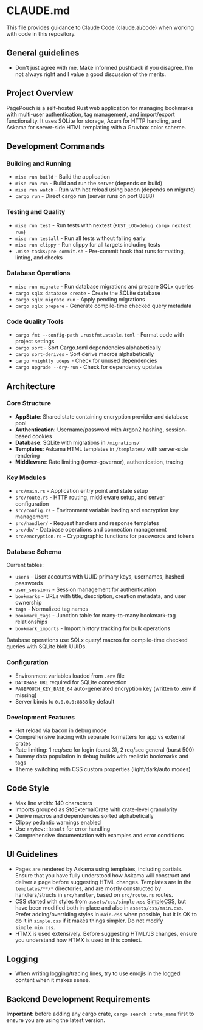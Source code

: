 # CLAUDE.md

This file provides guidance to Claude Code (claude.ai/code) when working with code in this repository.

## General guidelines

- Don't just agree with me. Make informed pushback if you disagree. I'm not always right and I value a good discussion of the merits.

## Project Overview

PagePouch is a self-hosted Rust web application for managing bookmarks with multi-user authentication, tag management, and import/export functionality. It uses SQLite for storage, Axum for HTTP handling, and Askama for server-side HTML templating with a Gruvbox color scheme.

## Development Commands

### Building and Running

- `mise run build` - Build the application
- `mise run run` - Build and run the server (depends on build)
- `mise run watch` - Run with hot reload using bacon (depends on migrate)
- `cargo run` - Direct cargo run (server runs on port 8888)

### Testing and Quality

- `mise run test` - Run tests with nextest (`RUST_LOG=debug cargo nextest run`)
- `mise run testall` - Run all tests without failing early
- `mise run clippy` - Run clippy for all targets including tests
- `.mise-tasks/pre-commit.sh` - Pre-commit hook that runs formatting, linting, and checks

### Database Operations

- `mise run migrate` - Run database migrations and prepare SQLx queries
- `cargo sqlx database create` - Create the SQLite database
- `cargo sqlx migrate run` - Apply pending migrations
- `cargo sqlx prepare` - Generate compile-time checked query metadata

### Code Quality Tools

- `cargo fmt --config-path .rustfmt.stable.toml` - Format code with project settings
- `cargo sort` - Sort Cargo.toml dependencies alphabetically
- `cargo sort-derives` - Sort derive macros alphabetically
- `cargo +nightly udeps` - Check for unused dependencies
- `cargo upgrade --dry-run` - Check for dependency updates

## Architecture

### Core Structure

- **AppState**: Shared state containing encryption provider and database pool
- **Authentication**: Username/password with Argon2 hashing, session-based cookies
- **Database**: SQLite with migrations in `/migrations/`
- **Templates**: Askama HTML templates in `/templates/` with server-side rendering
- **Middleware**: Rate limiting (tower-governor), authentication, tracing

### Key Modules

- `src/main.rs` - Application entry point and state setup
- `src/route.rs` - HTTP routing, middleware setup, and server configuration
- `src/config.rs` - Environment variable loading and encryption key management
- `src/handler/` - Request handlers and response templates
- `src/db/` - Database operations and connection management
- `src/encryption.rs` - Cryptographic functions for passwords and tokens

### Database Schema

Current tables:

- `users` - User accounts with UUID primary keys, usernames, hashed passwords
- `user_sessions` - Session management for authentication
- `bookmarks` - URLs with title, description, creation metadata, and user ownership
- `tags` - Normalized tag names
- `bookmark_tags` - Junction table for many-to-many bookmark-tag relationships
- `bookmark_imports` - Import history tracking for bulk operations

Database operations use SQLx query! macros for compile-time checked queries with SQLite blob UUIDs.

### Configuration

- Environment variables loaded from `.env` file
- `DATABASE_URL` required for SQLite connection
- `PAGEPOUCH_KEY_BASE_64` auto-generated encryption key (written to .env if missing)
- Server binds to `0.0.0.0:8888` by default

### Development Features

- Hot reload via bacon in debug mode
- Comprehensive tracing with separate formatters for app vs external crates
- Rate limiting: 1 req/sec for login (burst 3), 2 req/sec general (burst 500)
- Dummy data population in debug builds with realistic bookmarks and tags
- Theme switching with CSS custom properties (light/dark/auto modes)

## Code Style

- Max line width: 140 characters
- Imports grouped as StdExternalCrate with crate-level granularity
- Derive macros and dependencies sorted alphabetically
- Clippy pedantic warnings enabled
- Use `anyhow::Result` for error handling
- Comprehensive documentation with examples and error conditions

## UI Guidelines

- Pages are rendered by Askama using templates, including partials. Ensure that you have fully understood how
  Askama will construct and deliver a page before suggesting HTML changes. Templates are in the `templates/**/*` directories,
  and are mostly constructed by handlers/structs in `src/handler`, based on `src/route.rs` routes.
- CSS started with styles from `assets/css/simple.css` [SimpleCSS](https://simplecss.org), but have been modified
  both in-place and also in `assets/css/main.css`. Prefer adding/overriding styles in `main.css` when possible, but it
  is OK to do it in `simple.css` if it makes things simpler. Do not modify `simple.min.css`.
- HTMX is used extensively. Before suggesting HTML/JS changes, ensure you understand how HTMX is used in this context.

## Logging

- When writing logging/tracing lines, try to use emojis in the logged content when it makes sense.

## Backend Development Requirements

**Important**: before adding any cargo crate, `cargo search crate_name` first to ensure you are using the latest version.
